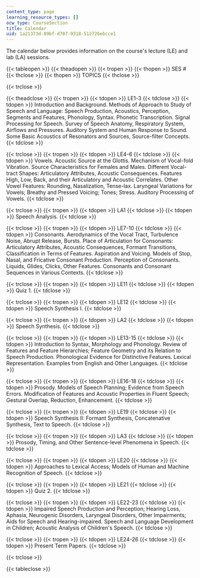 ```yaml
---
content_type: page
learning_resource_types: []
ocw_type: CourseSection
title: Calendar
uid: 1a21373d-89bf-d707-9318-512726ebcce1
---
```


The calendar below provides information on the course's lecture (LE) and lab (LA) sessions.

{{< tableopen >}}
{{< theadopen >}}
{{< tropen >}}
{{< thopen >}}
SES #
{{< thclose >}}
{{< thopen >}}
TOPICS
{{< thclose >}}

{{< trclose >}}

{{< theadclose >}}
{{< tropen >}}
{{< tdopen >}}
LE1-3
{{< tdclose >}}
{{< tdopen >}}
Introduction and Background. Methods of Approach to Study of Speech and Language: Speech Production, Acoustics, Perception, Segments and Features, Phonology, Syntax. Phonetic Transcription. Signal Processing for Speech. Survey of Speech Anatomy, Respiratory System, Airflows and Pressures. Auditory System and Human Response to Sound. Some Basic Acoustics of Resonators and Sources, Source-filter Concepts.
{{< tdclose >}}

{{< trclose >}}
{{< tropen >}}
{{< tdopen >}}
LE4-6
{{< tdclose >}}
{{< tdopen >}}
Vowels. Acoustic Source at the Glottis. Mechanism of Vocal-fold Vibration. Source Characteristics for Females and Males. Different Vocal-tract Shapes: Articulatory Attributes, Acoustic Consequences. Features High, Low, Back, and their Articulatory and Acoustic Correlates. Other Vowel Features: Rounding, Nasalization, Tense-lax. Laryngeal Variations for Vowels; Breathy and Pressed Voicing; Tones; Stress. Auditory Processing of Vowels.
{{< tdclose >}}

{{< trclose >}}
{{< tropen >}}
{{< tdopen >}}
LA1
{{< tdclose >}}
{{< tdopen >}}
Speech Analysis.
{{< tdclose >}}

{{< trclose >}}
{{< tropen >}}
{{< tdopen >}}
LE7-10
{{< tdclose >}}
{{< tdopen >}}
Consonants. Aerodynamics of the Vocal Tract, Turbulence Noise, Abrupt Release, Bursts. Place of Articulation for Consonants: Articulatory Attributes, Acoustic Consequences, Formant Transitions, Classification in Terms of Features. Aspiration and Voicing. Models of Stop, Nasal, and Fricative Consonant Production. Perception of Consonants. Liquids, Glides, Clicks, Other Features. Consonants and Consonant Sequences in Various Contexts.
{{< tdclose >}}

{{< trclose >}}
{{< tropen >}}
{{< tdopen >}}
LE11
{{< tdclose >}}
{{< tdopen >}}
Quiz 1.
{{< tdclose >}}

{{< trclose >}}
{{< tropen >}}
{{< tdopen >}}
LE12
{{< tdclose >}}
{{< tdopen >}}
Speech Synthesis I.
{{< tdclose >}}

{{< trclose >}}
{{< tropen >}}
{{< tdopen >}}
LA2
{{< tdclose >}}
{{< tdopen >}}
Speech Synthesis.
{{< tdclose >}}

{{< trclose >}}
{{< tropen >}}
{{< tdopen >}}
LE13-15
{{< tdclose >}}
{{< tdopen >}}
Introduction to Syntax, Morphology and Phonology. Review of Features and Feature Hierarchies; Feature Geometry and its Relation to Speech Production. Phonological Evidence for Distinctive Features. Lexical Representation. Examples from English and Other Languages.
{{< tdclose >}}

{{< trclose >}}
{{< tropen >}}
{{< tdopen >}}
LE16-18
{{< tdclose >}}
{{< tdopen >}}
Prosody. Models of Speech Planning; Evidence from Speech Errors. Modification of Features and Acoustic Properties in Fluent Speech; Gestural Overlap, Reduction, Enhancement.
{{< tdclose >}}

{{< trclose >}}
{{< tropen >}}
{{< tdopen >}}
LE19
{{< tdclose >}}
{{< tdopen >}}
Speech Synthesis II: Formant Synthesis, Concatenative Synthesis, Text to Speech.
{{< tdclose >}}

{{< trclose >}}
{{< tropen >}}
{{< tdopen >}}
LA3
{{< tdclose >}}
{{< tdopen >}}
Prosody, Timing, and Other Sentence-level Phenomena in Speech.
{{< tdclose >}}

{{< trclose >}}
{{< tropen >}}
{{< tdopen >}}
LE20
{{< tdclose >}}
{{< tdopen >}}
Approaches to Lexical Access; Models of Human and Machine Recognition of Speech.
{{< tdclose >}}

{{< trclose >}}
{{< tropen >}}
{{< tdopen >}}
LE21
{{< tdclose >}}
{{< tdopen >}}
Quiz 2.
{{< tdclose >}}

{{< trclose >}}
{{< tropen >}}
{{< tdopen >}}
LE22-23
{{< tdclose >}}
{{< tdopen >}}
Impaired Speech Production and Perception; Hearing Loss, Aphasia, Neurogenic Disorders, Laryngeal Disorders, Other Impairments; Aids for Speech and Hearing-impaired. Speech and Language Development in Children; Acoustic Analysis of Children's Speech.
{{< tdclose >}}

{{< trclose >}}
{{< tropen >}}
{{< tdopen >}}
LE24-26
{{< tdclose >}}
{{< tdopen >}}
Present Term Papers.
{{< tdclose >}}

{{< trclose >}}

{{< tableclose >}}